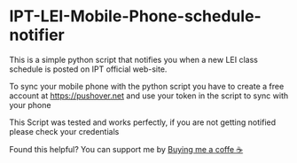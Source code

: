 # IPT-LEI-Mobile-Phone-schedule-notifier

This is a simple python script that notifies you when a new LEI class schedule is posted on IPT official web-site.

To sync your mobile phone with the python script you have to create a free account at https://pushover.net and use your token in the script to sync with your phone

This Script was tested and works perfectly, if you are not getting notified please check your credentials

Found this helpful? You can support me by [Buying me a coffe ☕ ](https://www.buymeacoffee.com/samukasamp)

